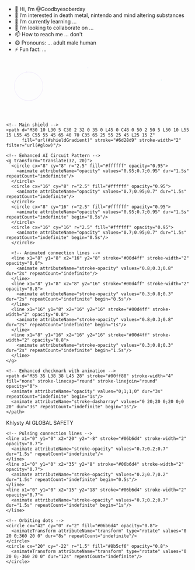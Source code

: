 - 👋 Hi, I’m @Goodbyesoberday
- 👀 I’m interested in death metal, nintendo and mind altering substances
- 🌱 I’m currently learning ...
- 💞️ I’m looking to collaborate on ...
- 📫 How to reach me ... don't 
- 😄 Pronouns: ... adult male human
- ⚡ Fun fact: ...

<!---
Goodbyesoberday/Goodbyesoberday is a ✨ special ✨ repository because its `README.md` (this file) appears on your GitHub profile.
You can click the Preview link to take a look at your changes.
--->
<svg viewBox="0 0 450 140" xmlns="http://www.w3.org/2000/svg">
  <defs>
    <linearGradient id="shieldGradient" x1="0%" y1="0%" x2="100%" y2="100%">
      <stop offset="0%" style="stop-color:#8b5cf6;stop-opacity:1" />
      <stop offset="50%" style="stop-color:#7c3aed;stop-opacity:1" />
      <stop offset="100%" style="stop-color:#6d28d9;stop-opacity:1" />
    </linearGradient>
    <linearGradient id="aiGradient" x1="0%" y1="0%" x2="100%" y2="100%">
      <stop offset="0%" style="stop-color:#06b6d4;stop-opacity:1" />
      <stop offset="100%" style="stop-color:#0891b2;stop-opacity:1" />
    </linearGradient>
    <linearGradient id="textGradient" x1="0%" y1="0%" x2="100%" y2="0%">
      <stop offset="0%" style="stop-color:#3b82f6;stop-opacity:1" />
      <stop offset="100%" style="stop-color:#06b6d4;stop-opacity:1" />
    </linearGradient>
    <filter id="glow">
      <feGaussianBlur stdDeviation="3" result="coloredBlur"/>
      <feMerge> 
        <feMergeNode in="coloredBlur"/>
        <feMergeNode in="SourceGraphic"/>
      </feMerge>
    </filter>
    <filter id="textShadow">
      <feDropShadow dx="1" dy="1" stdDeviation="1" flood-color="#00000020"/>
    </filter>
  </defs>
  
  <!-- Animated background particles -->
  <g opacity="0.1">
    <circle cx="50" cy="30" r="1" fill="#8b5cf6">
      <animate attributeName="cy" values="30;25;30" dur="3s" repeatCount="indefinite"/>
    </circle>
    <circle cx="380" cy="50" r="1.5" fill="#06b6d4">
      <animate attributeName="cy" values="50;45;50" dur="4s" repeatCount="indefinite"/>
    </circle>
    <circle cx="200" cy="20" r="1" fill="#3b82f6">
      <animate attributeName="cy" values="20;15;20" dur="2.5s" repeatCount="indefinite"/>
    </circle>
  </g>
  
  <!-- Enhanced Shield Symbol -->
  <g transform="translate(15, 25)">
    <!-- Outer glow ring -->
    <circle cx="40" cy="40" r="35" fill="none" stroke="url(#shieldGradient)" stroke-width="1" opacity="0.3">
      <animate attributeName="stroke-opacity" values="0.3;0.6;0.3" dur="2s" repeatCount="indefinite"/>
    </circle>
    
    <!-- Main shield -->
    <path d="M30 10 L30 5 C30 2 32 0 35 0 L45 0 C48 0 50 2 50 5 L50 10 L55 15 L55 45 C55 55 45 65 40 70 C35 65 25 55 25 45 L25 15 Z" 
          fill="url(#shieldGradient)" stroke="#6d28d9" stroke-width="2" filter="url(#glow)"/>
    
    <!-- Enhanced AI Circuit Pattern -->
    <g transform="translate(32, 20)">
      <circle cx="8" cy="8" r="2.5" fill="#ffffff" opacity="0.95">
        <animate attributeName="opacity" values="0.95;0.7;0.95" dur="1.5s" repeatCount="indefinite"/>
      </circle>
      <circle cx="16" cy="8" r="2.5" fill="#ffffff" opacity="0.95">
        <animate attributeName="opacity" values="0.7;0.95;0.7" dur="1.5s" repeatCount="indefinite"/>
      </circle>
      <circle cx="8" cy="16" r="2.5" fill="#ffffff" opacity="0.95">
        <animate attributeName="opacity" values="0.95;0.7;0.95" dur="1.5s" repeatCount="indefinite" begin="0.5s"/>
      </circle>
      <circle cx="16" cy="16" r="2.5" fill="#ffffff" opacity="0.95">
        <animate attributeName="opacity" values="0.7;0.95;0.7" dur="1.5s" repeatCount="indefinite" begin="0.5s"/>
      </circle>
      
      <!-- Animated connection lines -->
      <line x1="8" y1="8" x2="16" y2="8" stroke="#00d4ff" stroke-width="2" opacity="0.8">
        <animate attributeName="stroke-opacity" values="0.8;0.3;0.8" dur="2s" repeatCount="indefinite"/>
      </line>
      <line x1="8" y1="8" x2="8" y2="16" stroke="#00d4ff" stroke-width="2" opacity="0.8">
        <animate attributeName="stroke-opacity" values="0.3;0.8;0.3" dur="2s" repeatCount="indefinite" begin="0.5s"/>
      </line>
      <line x1="16" y1="8" x2="16" y2="16" stroke="#00d4ff" stroke-width="2" opacity="0.8">
        <animate attributeName="stroke-opacity" values="0.8;0.3;0.8" dur="2s" repeatCount="indefinite" begin="1s"/>
      </line>
      <line x1="8" y1="16" x2="16" y2="16" stroke="#00d4ff" stroke-width="2" opacity="0.8">
        <animate attributeName="stroke-opacity" values="0.3;0.8;0.3" dur="2s" repeatCount="indefinite" begin="1.5s"/>
      </line>
    </g>
    
    <!-- Enhanced checkmark with animation -->
    <path d="M35 35 L38 38 L45 28" stroke="#00ff88" stroke-width="4" fill="none" stroke-linecap="round" stroke-linejoin="round" opacity="0">
      <animate attributeName="opacity" values="0;1;1;0" dur="3s" repeatCount="indefinite" begin="1s"/>
      <animate attributeName="stroke-dasharray" values="0 20;20 0;20 0;0 20" dur="3s" repeatCount="indefinite" begin="1s"/>
    </path>
  </g>
  
  <!-- Enhanced Company Name with gradient -->
  <text x="95" y="45" font-family="Arial, sans-serif" font-size="22" font-weight="bold" fill="url(#textGradient)" filter="url(#textShadow)">
    Khlysty AI
  </text>
  
  <!-- Stylized Global Safety Text -->
  <g transform="translate(95, 65)">
    <text x="0" y="0" font-family="Arial, sans-serif" font-size="11" font-weight="600" fill="#6b7280" letter-spacing="2px">
      GLOBAL
    </text>
    <text x="55" y="0" font-family="Arial, sans-serif" font-size="11" font-weight="600" fill="#8b5cf6" letter-spacing="2px">
      SAFETY
    </text>
    <!-- Underline animation -->
    <line x1="0" y1="5" x2="0" y2="5" stroke="#8b5cf6" stroke-width="2">
      <animate attributeName="x2" values="0;90;90;0" dur="4s" repeatCount="indefinite"/>
    </line>
  </g>
  
  <!-- Enhanced AI Network -->
  <g transform="translate(250, 35)">
    <circle cx="0" cy="0" r="4" fill="url(#aiGradient)" filter="url(#glow)">
      <animate attributeName="r" values="4;6;4" dur="2s" repeatCount="indefinite"/>
    </circle>
    <circle cx="20" cy="-8" r="3" fill="url(#aiGradient)" opacity="0.9">
      <animate attributeName="r" values="3;5;3" dur="2.5s" repeatCount="indefinite" begin="0.5s"/>
    </circle>
    <circle cx="35" cy="8" r="3" fill="url(#aiGradient)" opacity="0.9">
      <animate attributeName="r" values="3;5;3" dur="2.2s" repeatCount="indefinite" begin="1s"/>
    </circle>
    <circle cx="15" cy="18" r="3" fill="url(#aiGradient)" opacity="0.9">
      <animate attributeName="r" values="3;5;3" dur="2.8s" repeatCount="indefinite" begin="1.5s"/>
    </circle>
    
    <!-- Pulsing connection lines -->
    <line x1="0" y1="0" x2="20" y2="-8" stroke="#06b6d4" stroke-width="2" opacity="0.7">
      <animate attributeName="stroke-opacity" values="0.7;0.2;0.7" dur="1.5s" repeatCount="indefinite"/>
    </line>
    <line x1="0" y1="0" x2="35" y2="8" stroke="#06b6d4" stroke-width="2" opacity="0.7">
      <animate attributeName="stroke-opacity" values="0.2;0.7;0.2" dur="1.5s" repeatCount="indefinite" begin="0.5s"/>
    </line>
    <line x1="0" y1="0" x2="15" y2="18" stroke="#06b6d4" stroke-width="2" opacity="0.7">
      <animate attributeName="stroke-opacity" values="0.7;0.2;0.7" dur="1.5s" repeatCount="indefinite" begin="1s"/>
    </line>
  </g>
  
  <!-- Enhanced Globe with rotation -->
  <g transform="translate(360, 50)">
    <g>
      <animateTransform attributeName="transform" type="rotate" values="0 20 0;360 20 0" dur="20s" repeatCount="indefinite"/>
      <circle cx="20" cy="0" r="22" fill="none" stroke="#e5e7eb" stroke-width="1.5" opacity="0.6"/>
      <ellipse cx="20" cy="0" rx="22" ry="11" fill="none" stroke="#06b6d4" stroke-width="1" opacity="0.4"/>
      <ellipse cx="20" cy="0" rx="11" ry="22" fill="none" stroke="#8b5cf6" stroke-width="1" opacity="0.4"/>
      <line x1="-2" y1="0" x2="42" y2="0" stroke="#e5e7eb" stroke-width="1" opacity="0.6"/>
    </g>
    
    <!-- Orbiting dots -->
    <circle cx="42" cy="0" r="2" fill="#06b6d4" opacity="0.8">
      <animateTransform attributeName="transform" type="rotate" values="0 20 0;360 20 0" dur="8s" repeatCount="indefinite"/>
    </circle>
    <circle cx="20" cy="-22" r="1.5" fill="#8b5cf6" opacity="0.8">
      <animateTransform attributeName="transform" type="rotate" values="0 20 0;-360 20 0" dur="12s" repeatCount="indefinite"/>
    </circle>
  </g>
  
  <!-- Subtle corner accent -->
  <path d="M420 10 L430 10 L430 20" stroke="url(#aiGradient)" stroke-width="2" fill="none" opacity="0.5"/>
  <path d="M10 120 L20 120 L20 110" stroke="url(#shieldGradient)" stroke-width="2" fill="none" opacity="0.5"/>
</svg>